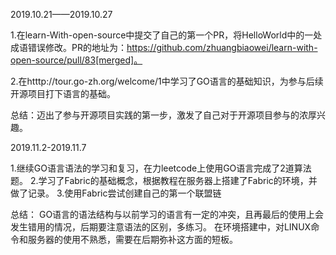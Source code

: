 
2019.10.21——2019.10.27

1.在learn-With-open-source中提交了自己的第一个PR，将HelloWorld中的一处成语错误修改。PR的地址为：https://github.com/zhuangbiaowei/learn-with-open-source/pull/83[merged]。

2.在htttp://tour.go-zh.org/welcome/1中学习了GO语言的基础知识，为参与后续开源项目打下语言的基础。

总结：迈出了参与开源项目实践的第一步，激发了自己对于开源项目参与的浓厚兴趣。


2019.11.2-2019.11.7

1.继续GO语言语法的学习和复习，在力leetcode上使用GO语言完成了2道算法题。
2.学习了Fabric的基础概念，根据教程在服务器上搭建了Fabric的环境，并做了记录。
3.使用Fabric尝试创建自己的第一个联盟链

总结：
GO语言的语法结构与以前学习的语言有一定的冲突，且再最后的使用上会发生错用的情况，后期要注意语法的区别，多练习。
在环境搭建中，对LINUX命令和服务器的使用不熟悉，需要在后期弥补这方面的短板。
